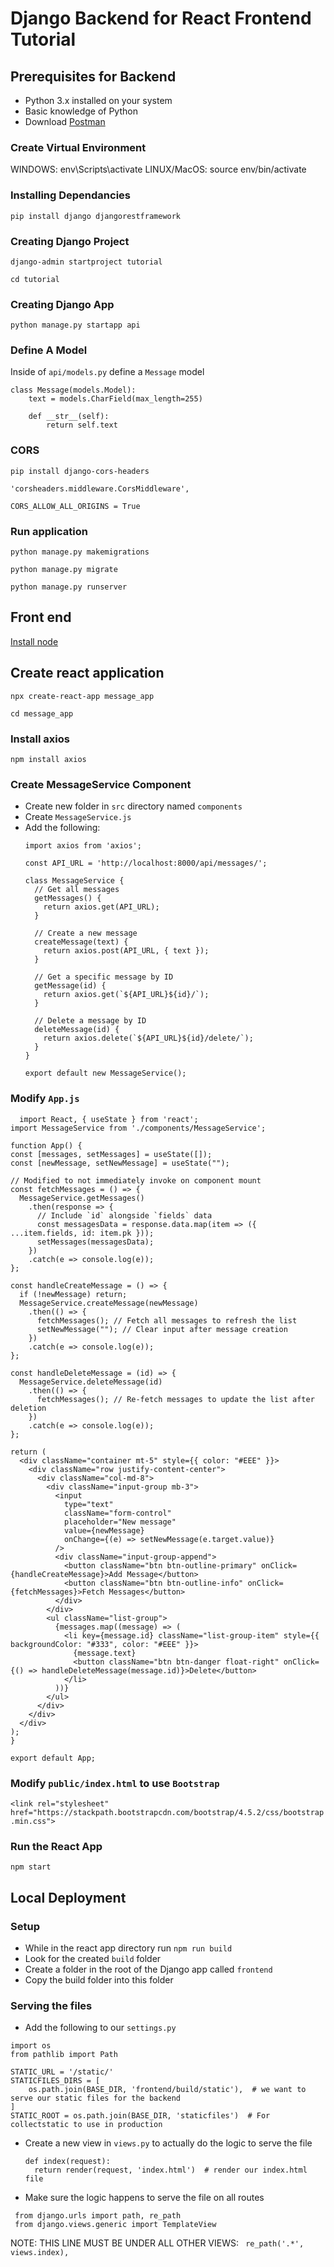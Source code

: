# Django Backend for React Frontend Tutorial


## Prerequisites for Backend
- Python 3.x installed on your system
- Basic knowledge of Python
- Download [Postman](https://www.postman.com/downloads/)

### Create Virtual Environment
WINDOWS: env\Scripts\activate
LINUX/MacOS: source env/bin/activate

### Installing Dependancies
`pip install django djangorestframework`

### Creating Django Project
`django-admin startproject tutorial`

`cd tutorial`

### Creating Django App
`python manage.py startapp api`

### Define A Model
Inside of `api/models.py` define a `Message` model
```
class Message(models.Model):
    text = models.CharField(max_length=255)

    def __str__(self):
        return self.text
```
### CORS
`pip install django-cors-headers`

`'corsheaders.middleware.CorsMiddleware', `

`CORS_ALLOW_ALL_ORIGINS = True`

### Run application
`python manage.py makemigrations `

`python manage.py migrate   `

`python manage.py runserver `

## Front end
[Install node](https://nodejs.org/en)
 
## Create react application
`npx create-react-app message_app`

`cd message_app`

### Install axios
`npm install axios`

### Create MessageService Component
- Create new folder in `src` directory named `components`
- Create `MessageService.js`
- Add the following:
  ```
  import axios from 'axios';
  
  const API_URL = 'http://localhost:8000/api/messages/';
  
  class MessageService {
    // Get all messages
    getMessages() {
      return axios.get(API_URL);
    }
  
    // Create a new message
    createMessage(text) {
      return axios.post(API_URL, { text });
    }
  
    // Get a specific message by ID
    getMessage(id) {
      return axios.get(`${API_URL}${id}/`);
    }
  
    // Delete a message by ID
    deleteMessage(id) {
      return axios.delete(`${API_URL}${id}/delete/`);
    }
  }
  
  export default new MessageService();
  ```

### Modify `App.js`
  ```
    import React, { useState } from 'react';
import MessageService from './components/MessageService'; 

function App() {
  const [messages, setMessages] = useState([]);
  const [newMessage, setNewMessage] = useState("");

  // Modified to not immediately invoke on component mount
  const fetchMessages = () => {
    MessageService.getMessages()
      .then(response => {
        // Include `id` alongside `fields` data
        const messagesData = response.data.map(item => ({ ...item.fields, id: item.pk }));
        setMessages(messagesData);
      })
      .catch(e => console.log(e));
  };

  const handleCreateMessage = () => {
    if (!newMessage) return;
    MessageService.createMessage(newMessage)
      .then(() => {
        fetchMessages(); // Fetch all messages to refresh the list
        setNewMessage(""); // Clear input after message creation
      })
      .catch(e => console.log(e));
  };

  const handleDeleteMessage = (id) => {
    MessageService.deleteMessage(id)
      .then(() => {
        fetchMessages(); // Re-fetch messages to update the list after deletion
      })
      .catch(e => console.log(e));
  };

  return (
    <div className="container mt-5" style={{ color: "#EEE" }}>
      <div className="row justify-content-center">
        <div className="col-md-8">
          <div className="input-group mb-3">
            <input 
              type="text" 
              className="form-control" 
              placeholder="New message" 
              value={newMessage} 
              onChange={(e) => setNewMessage(e.target.value)}
            />
            <div className="input-group-append">
              <button className="btn btn-outline-primary" onClick={handleCreateMessage}>Add Message</button>
              <button className="btn btn-outline-info" onClick={fetchMessages}>Fetch Messages</button>
            </div>
          </div>
          <ul className="list-group">
            {messages.map((message) => (
              <li key={message.id} className="list-group-item" style={{ backgroundColor: "#333", color: "#EEE" }}>
                {message.text}
                <button className="btn btn-danger float-right" onClick={() => handleDeleteMessage(message.id)}>Delete</button>
              </li>
            ))}
          </ul>
        </div>
      </div>
    </div>
  );
}

export default App;

  ```

### Modify `public/index.html` to use `Bootstrap`
` <link rel="stylesheet" href="https://stackpath.bootstrapcdn.com/bootstrap/4.5.2/css/bootstrap.min.css"> `

### Run the React App
`npm start`

## Local Deployment
### Setup
- While in the react app directory run `npm run build`
- Look for the created `build` folder
- Create a folder in the root of the Django app called `frontend`
- Copy the build folder into this folder

### Serving the files
- Add the following to our `settings.py`
```
import os
from pathlib import Path

STATIC_URL = '/static/'
STATICFILES_DIRS = [
    os.path.join(BASE_DIR, 'frontend/build/static'),  # we want to serve our static files for the backend
]
STATIC_ROOT = os.path.join(BASE_DIR, 'staticfiles')  # For collectstatic to use in production
```

- Create a new view in `views.py` to actually do the logic to serve the file
  ```
  def index(request):
    return render(request, 'index.html')  # render our index.html file
  ```

- Make sure the logic happens to serve the file on all routes
 ```
  from django.urls import path, re_path
  from django.views.generic import TemplateView
 ```
 NOTE: THIS LINE MUST BE UNDER ALL OTHER VIEWS:
 ` re_path('.*', views.index),`

